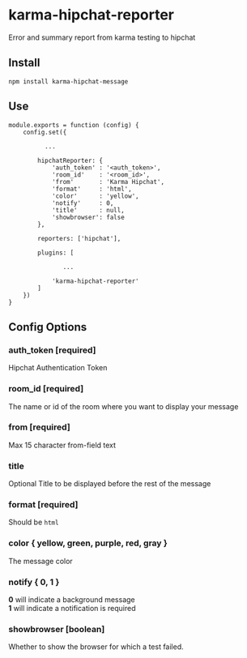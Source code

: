 # karma-hipchat-reporter
Error and summary report from karma testing to hipchat

## Install

    npm install karma-hipchat-message

## Use
    module.exports = function (config) {
        config.set({

              ...

            hipchatReporter: {
                'auth_token' : '<auth_token>',
                'room_id'    : '<room_id>',
                'from'       : 'Karma Hipchat',
                'format'     : 'html',
                'color'      : 'yellow',
                'notify'     : 0,
                'title'      : null,
                'showbrowser': false
            },

            reporters: ['hipchat'],

            plugins: [

                   ...

                'karma-hipchat-reporter'
            ]
        })
    }



## Config Options
### auth_token [required]
Hipchat Authentication Token

### room_id [required]
The name or id of the room where you want to display your message

### from [required]
Max 15 character from-field text

### title
Optional Title to be displayed before the rest of the message

### format [required]
Should be `html`

### color { yellow, green, purple, red, gray }
The message color

### notify { 0, 1 }
**0** will indicate a background message  
**1** will indicate a notification is required

### showbrowser [boolean]
Whether to show the browser for which a test failed.


